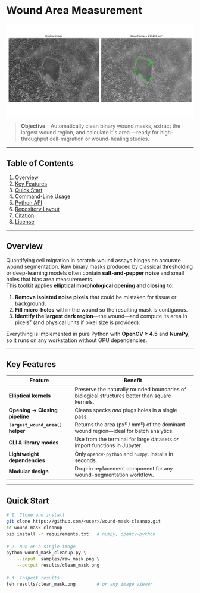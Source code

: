 # Wound Area Measurement

![Example Wound Image](https://github.com/nadavcohen98/measure_wound_area/blob/main/CodeImage.png?raw=true)

> **Objective** Automatically clean binary wound masks, extract the largest wound
> region, and calculate it's area —ready for high-throughput cell-migration or
> wound-healing studies.

---

## Table of Contents
1. [Overview](#overview)
2. [Key Features](#key-features)
3. [Quick Start](#quick-start)
4. [Command-Line Usage](#command-line-usage)
5. [Python API](#python-api)
6. [Repository Layout](#repository-layout)
7. [Citation](#citation)
8. [License](#license)

---

## Overview
Quantifying cell migration in scratch-wound assays hinges on accurate wound
segmentation. Raw binary masks produced by classical thresholding or
deep-learning models often contain **salt-and-pepper noise** and small holes that
bias area measurements.  
This toolkit applies **elliptical morphological opening and closing** to:

1. **Remove isolated noise pixels** that could be mistaken for tissue or
   background.  
2. **Fill micro-holes** within the wound so the resulting mask is contiguous.  
3. **Identify the largest dark region**—the wound—and compute its area
   in pixels² (and physical units if pixel size is provided).

Everything is implemented in pure Python with **OpenCV ≥ 4.5** and **NumPy**,
so it runs on any workstation without GPU dependencies.

---

## Key Features
| Feature | Benefit |
|---------|---------|
| **Elliptical kernels** | Preserve the naturally rounded boundaries of biological structures better than square kernels. |
| **Opening → Closing pipeline** | Cleans specks *and* plugs holes in a single pass. |
| **`largest_wound_area()` helper** | Returns the area (px² / mm²) of the dominant wound region—ideal for batch analytics. |
| **CLI & library modes** | Use from the terminal for large datasets *or* import functions in Jupyter. |
| **Lightweight dependencies** | Only `opencv-python` and `numpy`. Installs in seconds. |
| **Modular design** | Drop‐in replacement component for any wound-segmentation workflow. |

---

## Quick Start
```bash
# 1. Clone and install
git clone https://github.com/<user>/wound-mask-cleanup.git
cd wound-mask-cleanup
pip install -r requirements.txt   # numpy, opencv-python

# 2. Run on a single image
python wound_mask_cleanup.py \
    --input  samples/raw_mask.png \
    --output results/clean_mask.png

# 3. Inspect results
feh results/clean_mask.png        # or any image viewer
